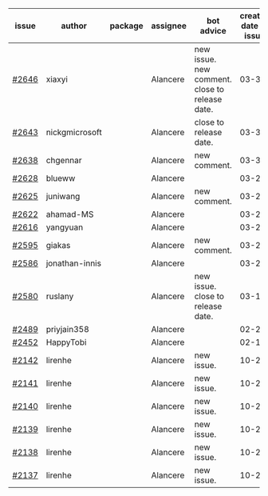 | issue | author | package | assignee | bot advice | created date of issue | target release date | date from target |
| ------ | ------ | ------ | ------ | ------ | ------ | ------ | :-----: |
| [#2646](https://github.com/Azure/sdk-release-request/issues/2646) | xiaxyi |  | Alancere | new issue. new comment. close to release date.  | 03-31 | 04-04 | 2 |
| [#2643](https://github.com/Azure/sdk-release-request/issues/2643) | nickgmicrosoft |  | Alancere | close to release date.  | 03-31 | 04-04 | 2 |
| [#2638](https://github.com/Azure/sdk-release-request/issues/2638) | chgennar |  | Alancere | new comment. | 03-30 | 04-13 |  |
| [#2628](https://github.com/Azure/sdk-release-request/issues/2628) | blueww |  | Alancere |  | 03-28 | 04-11 |  |
| [#2625](https://github.com/Azure/sdk-release-request/issues/2625) | juniwang |  | Alancere | new comment. | 03-28 | 04-11 |  |
| [#2622](https://github.com/Azure/sdk-release-request/issues/2622) | ahamad-MS |  | Alancere |  | 03-26 | 03-29 |  |
| [#2616](https://github.com/Azure/sdk-release-request/issues/2616) | yangyuan |  | Alancere |  | 03-24 | 04-11 |  |
| [#2595](https://github.com/Azure/sdk-release-request/issues/2595) | giakas |  | Alancere | new comment. | 03-21 | 03-24 |  |
| [#2586](https://github.com/Azure/sdk-release-request/issues/2586) | jonathan-innis |  | Alancere |  | 03-21 | 03-28 |  |
| [#2580](https://github.com/Azure/sdk-release-request/issues/2580) | ruslany |  | Alancere | new issue. close to release date.  | 03-17 | 03-31 | -1 |
| [#2489](https://github.com/Azure/sdk-release-request/issues/2489) | priyjain358 |  | Alancere |  | 02-25 | 03-14 |  |
| [#2452](https://github.com/Azure/sdk-release-request/issues/2452) | HappyTobi |  | Alancere |  | 02-16 | 03-09 |  |
| [#2142](https://github.com/Azure/sdk-release-request/issues/2142) | lirenhe |  | Alancere | new issue. | 10-20 | 11-03 |  |
| [#2141](https://github.com/Azure/sdk-release-request/issues/2141) | lirenhe |  | Alancere | new issue. | 10-20 | 11-03 |  |
| [#2140](https://github.com/Azure/sdk-release-request/issues/2140) | lirenhe |  | Alancere | new issue. | 10-20 | 11-05 |  |
| [#2139](https://github.com/Azure/sdk-release-request/issues/2139) | lirenhe |  | Alancere | new issue. | 10-20 | 11-05 |  |
| [#2138](https://github.com/Azure/sdk-release-request/issues/2138) | lirenhe |  | Alancere | new issue. | 10-20 | 11-05 |  |
| [#2137](https://github.com/Azure/sdk-release-request/issues/2137) | lirenhe |  | Alancere | new issue. | 10-20 | 11-05 |  |
